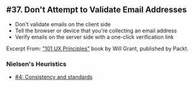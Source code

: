 ## #37. Don't Attempt to Validate Email Addresses
-  Don't validate emails on the client side
-  Tell the browser or device that you're collecting an email address
-  Verify emails on the server side with a one-click verification link

Excerpt From: ["101 UX Principles"](https://www.packtpub.com/web-development/101-ux-principles) book by Will Grant, published by Packt.

### Nielsen's Heuristics
- [#4: Consistency and standards](https://github.com/fullcircle23/fullcircle23.github.io/blob/master/2020/ui-ux/ui-ux-principles-and-best-practices.md#4-consistency-and-standards)

